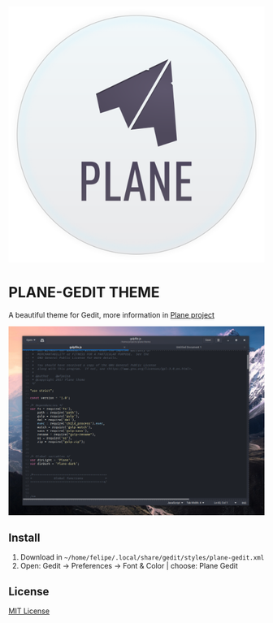 <p align="center">
<img src="assets/logo.svg" />
</p>


# PLANE-GEDIT THEME

A beautiful theme for Gedit, more information in [Plane project](https://github.com/wfpaisa/plane)

<p align="center">
<img src="assets/screenshots/screenshot-01.png" />
<br>
</p>

## Install
1. Download in `~/home/felipe/.local/share/gedit/styles/plane-gedit.xml`
2. Open: Gedit -> Preferences -> Font & Color | choose: Plane Gedit



## License

[MIT License](./LICENSE)

